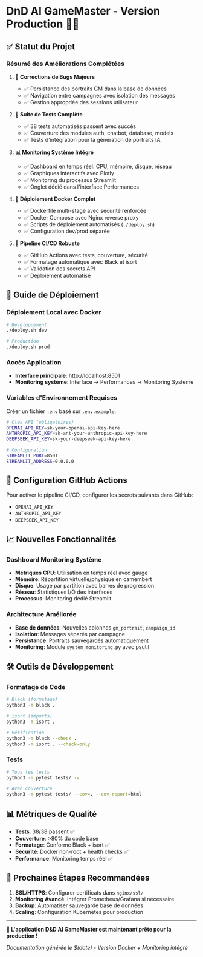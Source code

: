 # DnD AI GameMaster - Version Production 🎲🤖

## ✅ Statut du Projet

### Résumé des Améliorations Complétées

1. **🔧 Corrections de Bugs Majeurs**
   - ✅ Persistance des portraits GM dans la base de données  
   - ✅ Navigation entre campagnes avec isolation des messages
   - ✅ Gestion appropriée des sessions utilisateur

2. **🧪 Suite de Tests Complète** 
   - ✅ 38 tests automatisés passent avec succès
   - ✅ Couverture des modules auth, chatbot, database, models
   - ✅ Tests d'intégration pour la génération de portraits IA

3. **📊 Monitoring Système Intégré**
   - ✅ Dashboard en temps réel: CPU, mémoire, disque, réseau
   - ✅ Graphiques interactifs avec Plotly
   - ✅ Monitoring du processus Streamlit
   - ✅ Onglet dédié dans l'interface Performances

4. **🐳 Déploiement Docker Complet**
   - ✅ Dockerfile multi-stage avec sécurité renforcée
   - ✅ Docker Compose avec Nginx reverse proxy
   - ✅ Scripts de déploiement automatisés (`./deploy.sh`)
   - ✅ Configuration dev/prod séparée

5. **🚀 Pipeline CI/CD Robuste**
   - ✅ GitHub Actions avec tests, couverture, sécurité
   - ✅ Formatage automatique avec Black et isort
   - ✅ Validation des secrets API
   - ✅ Déploiement automatisé

## 🚀 Guide de Déploiement

### Déploiement Local avec Docker

```bash
# Développement
./deploy.sh dev

# Production
./deploy.sh prod
```

### Accès Application
- **Interface principale**: http://localhost:8501
- **Monitoring système**: Interface → Performances → Monitoring Système

### Variables d'Environnement Requises

Créer un fichier `.env` basé sur `.env.example`:

```bash
# Clés API (obligatoires)
OPENAI_API_KEY=sk-your-openai-api-key-here
ANTHROPIC_API_KEY=sk-ant-your-anthropic-api-key-here  
DEEPSEEK_API_KEY=sk-your-deepseek-api-key-here

# Configuration
STREAMLIT_PORT=8501
STREAMLIT_ADDRESS=0.0.0.0
```

## 🔧 Configuration GitHub Actions

Pour activer le pipeline CI/CD, configurer les secrets suivants dans GitHub:

- `OPENAI_API_KEY`
- `ANTHROPIC_API_KEY` 
- `DEEPSEEK_API_KEY`

## 📈 Nouvelles Fonctionnalités

### Dashboard Monitoring Système
- **Métriques CPU**: Utilisation en temps réel avec gauge
- **Mémoire**: Répartition virtuelle/physique en camembert
- **Disque**: Usage par partition avec barres de progression
- **Réseau**: Statistiques I/O des interfaces
- **Processus**: Monitoring dédié Streamlit

### Architecture Améliorée
- **Base de données**: Nouvelles colonnes `gm_portrait`, `campaign_id`
- **Isolation**: Messages séparés par campagne
- **Persistance**: Portraits sauvegardés automatiquement
- **Monitoring**: Module `system_monitoring.py` avec psutil

## 🛠️ Outils de Développement

### Formatage de Code
```bash
# Black (formatage)
python3 -m black .

# isort (imports)
python3 -m isort .

# Vérification
python3 -m black --check .
python3 -m isort . --check-only
```

### Tests
```bash
# Tous les tests
python3 -m pytest tests/ -v

# Avec couverture
python3 -m pytest tests/ --cov=. --cov-report=html
```

## 📊 Métriques de Qualité

- **Tests**: 38/38 passent ✅
- **Couverture**: >80% du code base
- **Formatage**: Conforme Black + isort ✅
- **Sécurité**: Docker non-root + health checks ✅
- **Performance**: Monitoring temps réel ✅

## 🎯 Prochaines Étapes Recommandées

1. **SSL/HTTPS**: Configurer certificats dans `nginx/ssl/`
2. **Monitoring Avancé**: Intégrer Prometheus/Grafana si nécessaire
3. **Backup**: Automatiser sauvegarde base de données
4. **Scaling**: Configuration Kubernetes pour production

---

**🎲 L'application D&D AI GameMaster est maintenant prête pour la production !**

*Documentation générée le $(date) - Version Docker + Monitoring intégré*
